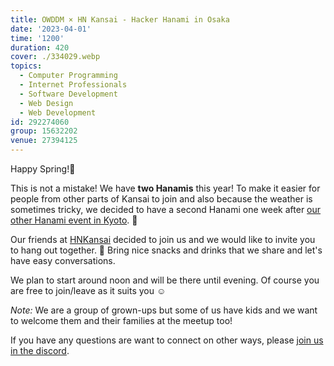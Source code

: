 ```yaml
---
title: OWDDM × HN Kansai - Hacker Hanami in Osaka
date: '2023-04-01'
time: '1200'
duration: 420
cover: ./334029.webp
topics:
  - Computer Programming
  - Internet Professionals
  - Software Development
  - Web Design
  - Web Development
id: 292274060
group: 15632202
venue: 27394125
---
```


Happy Spring!👋

This is not a mistake! We have **two Hanamis** this year!
To make it easier for people from other parts of Kansai to join and also because the weather is sometimes tricky, we decided to have a second Hanami one week after [our other Hanami event in Kyoto](https://www.meetup.com/kyoto-web-designers-and-developers-meetup/events/292145752/). 🌸

Our friends at [HNKansai](https://www.meetup.com/hacker-news-kansai/events/292273445/) decided to join us and we would like to invite you to hang out together. 🤗 Bring nice snacks and drinks that we share and let's have easy conversations.

We plan to start around noon and will be there until evening. Of course you are free to join/leave as it suits you ☺️

*Note:* We are a group of grown-ups but some of us have kids and we want to welcome them and their families at the meetup too!

If you have any questions are want to connect on other ways, please [join us in the discord](https://owddm.com/discord).
